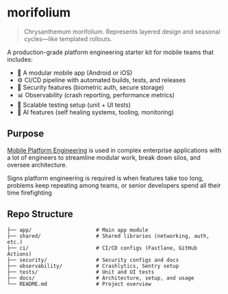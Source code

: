 # morifolium

> Chrysanthemum morifolium.
> Represents layered design and seasonal cycles—like templated rollouts.

A production-grade platform engineering starter kit for mobile teams that includes:

- 📱 A modular mobile app (Android or iOS)
- ⚙️ CI/CD pipeline with automated builds, tests, and releases
- 🔐 Security features (biometric auth, secure storage)
- 📊 Observability (crash reporting, performance metrics)
- 🧪 Scalable testing setup (unit + UI tests)
- 🤖 AI features (self healing systems, tooling, monitoring)

## Purpose

[Mobile Platform Engineering](https://www.mobilesystemdesign.com/blog/what-is-a-mobile-platform-engineer/) is used in complex enterprise applications with a lot of engineers to streamline modular work, break down silos, and oversee architecture.

Signs platform engineering is required is when features take too long, problems keep repeating among teams, or senior developers spend all their time firefighting

## Repo Structure
```
├── app/                     # Main app module
├── shared/                  # Shared libraries (networking, auth, etc.)
├── ci/                      # CI/CD configs (Fastlane, GitHub Actions)
├── security/                # Security configs and docs
├── observability/           # Crashlytics, Sentry setup
├── tests/                   # Unit and UI tests
├── docs/                    # Architecture, setup, and usage
└── README.md                # Project overview
```
